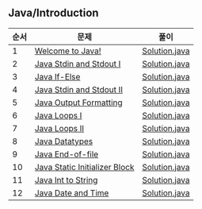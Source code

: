 ## Java/Introduction
|순서|문제|풀이|
|---|---|---|
|1|[Welcome to Java!](https://www.hackerrank.com/challenges/welcome-to-java/problem)|[Solution.java](https://github.com/kim-junghun/HackerRank-solutions/blob/master/Practice/Java/Introduction/Welcome%20to%20Java!/Solution.java)|
|2|[Java Stdin and Stdout I](https://www.hackerrank.com/challenges/java-stdin-and-stdout-1/problem)|[Solution.java](https://github.com/kim-junghun/HackerRank-solutions/blob/master/Practice/Java/Introduction/Java%20Stdin%20and%20Stdout%20I/Solution.java)|
|3|[Java If-Else](https://www.hackerrank.com/challenges/java-if-else/problem)|[Solution.java](https://github.com/kim-junghun/HackerRank-solutions/blob/master/Practice/Java/Introduction/Java%20If-Else/Solution.java)|
|4|[Java Stdin and Stdout II](https://www.hackerrank.com/challenges/java-stdin-stdout/problem)|[Solution.java](https://github.com/kim-junghun/HackerRank-solutions/blob/master/Practice/Java/Introduction/Java%20Stdin%20and%20Stdout%20II/Solution.java)|
|5|[Java Output Formatting](https://www.hackerrank.com/challenges/java-output-formatting/problem)|[Solution.java](https://github.com/kim-junghun/HackerRank-solutions/blob/master/Practice/Java/Introduction/Java%20Output%20Formatting/Solution.java)|
|6|[Java Loops I](https://www.hackerrank.com/challenges/java-loops-i/problem)|[Solution.java](https://github.com/kim-junghun/HackerRank-solutions/blob/master/Practice/Java/Introduction/Java%20Loops%20I/Solution.java)|
|7|[Java Loops II](https://www.hackerrank.com/challenges/java-loops/problem)|[Solution.java](https://github.com/kim-junghun/HackerRank-solutions/blob/master/Practice/Java/Introduction/Java%20Loops%20II/Solution.java)|
|8|[Java Datatypes](https://www.hackerrank.com/challenges/java-datatypes/problem)|[Solution.java](https://github.com/kim-junghun/HackerRank-solutions/blob/master/Practice/Java/Introduction/Java%20Datatypes/Solution.java)|
|9|[Java End-of-file](https://www.hackerrank.com/challenges/java-end-of-file/problem)|[Solution.java](https://github.com/kim-junghun/HackerRank-solutions/blob/master/Practice/Java/Introduction/Java%20End-of-file/Solution.java)|
|10|[Java Static Initializer Block](https://www.hackerrank.com/challenges/java-static-initializer-block/problem)|[Solution.java](https://github.com/kim-junghun/HackerRank-solutions/blob/master/Practice/Java/Introduction/Java%20Static%20Initializer%20Block/Solution.java)|
|11|[Java Int to String](https://www.hackerrank.com/challenges/java-int-to-string/problem)|[Solution.java](https://github.com/kim-junghun/HackerRank-solutions/blob/master/Practice/Java/Introduction/Java%20Int%20to%20String/Solution.java)|
|12|[Java Date and Time](https://www.hackerrank.com/challenges/java-date-and-time/problem)|[Solution.java](https://github.com/kim-junghun/HackerRank-solutions/blob/master/Practice/Java/Introduction/Java%20Date%20and%20Time/Solution.java)|
